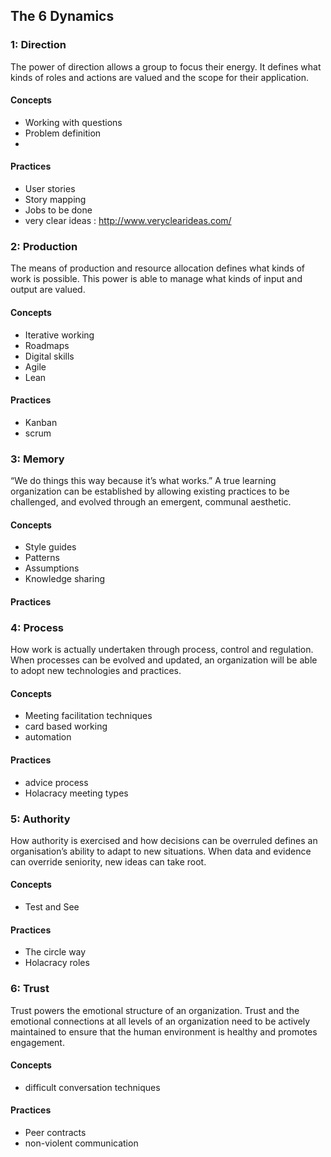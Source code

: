 
## The 6 Dynamics

### 1: Direction

The power of direction allows a group to focus their energy. It defines what kinds of roles and actions are valued and the scope for their application. 

#### Concepts
* Working with questions
* Problem definition
* 

#### Practices
* User stories
* Story mapping
* Jobs to be done
* very clear ideas : http://www.veryclearideas.com/


### 2: Production

The means of production and resource allocation defines what kinds of work is possible. This power is able to manage what kinds of input and output are valued.

#### Concepts
* Iterative working
* Roadmaps 
* Digital skills
* Agile
* Lean

#### Practices
* Kanban
* scrum


### 3: Memory
“We do things this way because it’s what works.” A true learning organization can be established by allowing existing practices to be challenged, and evolved through an emergent, communal aesthetic.

#### Concepts
* Style guides
* Patterns
* Assumptions
* Knowledge sharing

#### Practices


### 4: Process
How work is actually undertaken through process, control and regulation. When processes can be evolved and updated, an organization will be able to adopt new technologies and practices.

#### Concepts
* Meeting facilitation techniques
* card based working
* automation

#### Practices 
* advice process
* Holacracy meeting types

### 5: Authority
How authority is exercised and how decisions can be overruled defines an organisation’s ability to adapt to new situations. When data and evidence can override seniority, new ideas can take root. 

#### Concepts
* Test and See

#### Practices
* The circle way
* Holacracy roles 

### 6: Trust

Trust powers the emotional structure of an organization. Trust and the emotional connections at all levels of an organization need to be actively maintained to ensure that the human environment is healthy and promotes engagement. 

#### Concepts
* difficult conversation techniques
 

#### Practices
* Peer contracts
* non-violent communication
